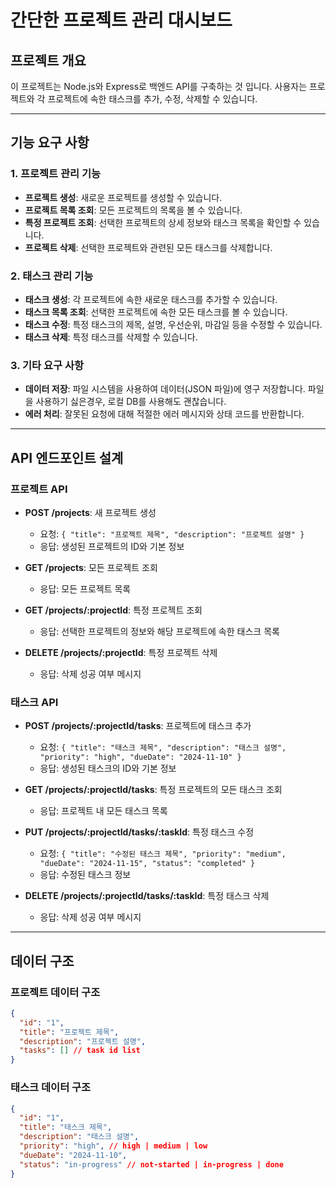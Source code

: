 # 간단한 프로젝트 관리 대시보드

## 프로젝트 개요

이 프로젝트는 Node.js와 Express로 백엔드 API를 구축하는 것 입니다.
사용자는 프로젝트와 각 프로젝트에 속한 태스크를 추가, 수정, 삭제할 수 있습니다.

---

## 기능 요구 사항

### 1. 프로젝트 관리 기능

- **프로젝트 생성**: 새로운 프로젝트를 생성할 수 있습니다.
- **프로젝트 목록 조회**: 모든 프로젝트의 목록을 볼 수 있습니다.
- **특정 프로젝트 조회**: 선택한 프로젝트의 상세 정보와 태스크 목록을 확인할 수 있습니다.
- **프로젝트 삭제**: 선택한 프로젝트와 관련된 모든 태스크를 삭제합니다.

### 2. 태스크 관리 기능

- **태스크 생성**: 각 프로젝트에 속한 새로운 태스크를 추가할 수 있습니다.
- **태스크 목록 조회**: 선택한 프로젝트에 속한 모든 태스크를 볼 수 있습니다.
- **태스크 수정**: 특정 태스크의 제목, 설명, 우선순위, 마감일 등을 수정할 수 있습니다.
- **태스크 삭제**: 특정 태스크를 삭제할 수 있습니다.

### 3. 기타 요구 사항

- **데이터 저장**: 파일 시스템을 사용하여 데이터(JSON 파일)에 영구 저장합니다. 파일을 사용하기 싫은경우, 로컬 DB를 사용해도 괜찮습니다.
- **에러 처리**: 잘못된 요청에 대해 적절한 에러 메시지와 상태 코드를 반환합니다.

---

## API 엔드포인트 설계

### 프로젝트 API

- **POST /projects**: 새 프로젝트 생성

  - 요청: `{ "title": "프로젝트 제목", "description": "프로젝트 설명" }`
  - 응답: 생성된 프로젝트의 ID와 기본 정보

- **GET /projects**: 모든 프로젝트 조회

  - 응답: 모든 프로젝트 목록

- **GET /projects/:projectId**: 특정 프로젝트 조회

  - 응답: 선택한 프로젝트의 정보와 해당 프로젝트에 속한 태스크 목록

- **DELETE /projects/:projectId**: 특정 프로젝트 삭제
  - 응답: 삭제 성공 여부 메시지

### 태스크 API

- **POST /projects/:projectId/tasks**: 프로젝트에 태스크 추가

  - 요청: `{ "title": "태스크 제목", "description": "태스크 설명", "priority": "high", "dueDate": "2024-11-10" }`
  - 응답: 생성된 태스크의 ID와 기본 정보

- **GET /projects/:projectId/tasks**: 특정 프로젝트의 모든 태스크 조회

  - 응답: 프로젝트 내 모든 태스크 목록

- **PUT /projects/:projectId/tasks/:taskId**: 특정 태스크 수정

  - 요청: `{ "title": "수정된 태스크 제목", "priority": "medium", "dueDate": "2024-11-15", "status": "completed" }`
  - 응답: 수정된 태스크 정보

- **DELETE /projects/:projectId/tasks/:taskId**: 특정 태스크 삭제
  - 응답: 삭제 성공 여부 메시지

---

## 데이터 구조

### 프로젝트 데이터 구조

```json
{
  "id": "1",
  "title": "프로젝트 제목",
  "description": "프로젝트 설명",
  "tasks": [] // task id list
}
```

### 태스크 데이터 구조

```json
{
  "id": "1",
  "title": "태스크 제목",
  "description": "태스크 설명",
  "priority": "high", // high | medium | low
  "dueDate": "2024-11-10",
  "status": "in-progress" // not-started | in-progress | done
}
```
